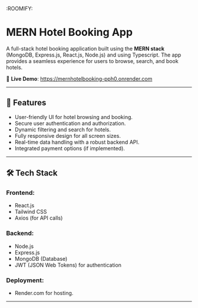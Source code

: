   :ROOMIFY:

# MERN Hotel Booking App 
A full-stack hotel booking application built using the **MERN stack** (MongoDB, Express.js, React.js, Node.js) and using Typescript. The app provides a seamless experience for users to browse, search, and book hotels.

🚀 **Live Demo**: https://mernhotelbooking-pph0.onrender.com

---

## 🌟 Features

- User-friendly UI for hotel browsing and booking.
- Secure user authentication and authorization.
- Dynamic filtering and search for hotels.
- Fully responsive design for all screen sizes.
- Real-time data handling with a robust backend API.
- Integrated payment options (if implemented).

---

## 🛠️ Tech Stack

### **Frontend**:
- React.js
- Tailwind CSS
- Axios (for API calls)

### **Backend**:
- Node.js
- Express.js
- MongoDB (Database)
- JWT (JSON Web Tokens) for authentication

### **Deployment**:
- Render.com for hosting.

---


